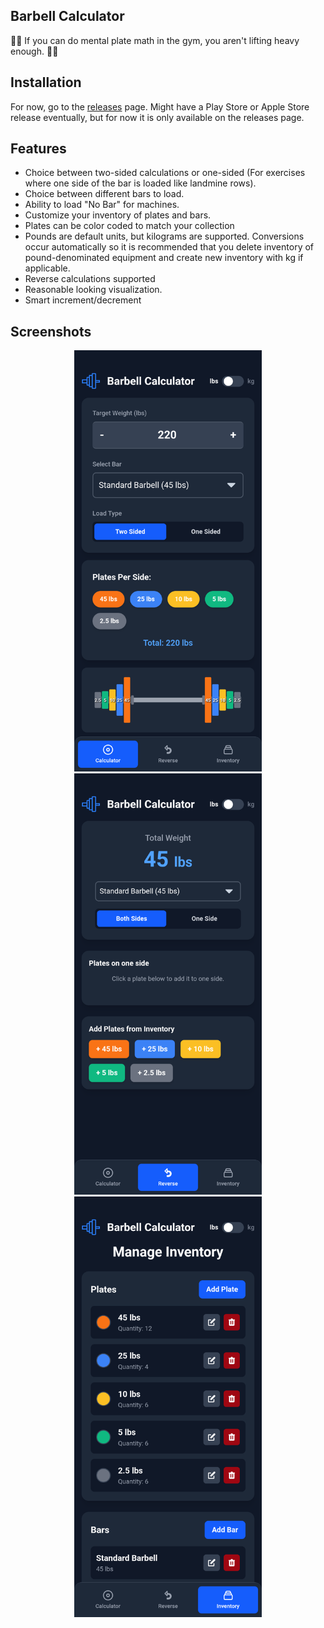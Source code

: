 ## Barbell Calculator

💪🏻 If you can do mental plate math in the gym, you aren't lifting heavy enough. 💪🏻

## Installation
For now, go to the [releases](https://github.com/benmordecai/BarbellCalc/releases/) page. Might have a Play Store or Apple Store release eventually, but for now it is only available on the releases page. 

## Features
- Choice between two-sided calculations or one-sided (For exercises where one side of the bar is loaded like landmine rows).
- Choice between different bars to load.
- Ability to load "No Bar" for machines.
- Customize your inventory of plates and bars. 
- Plates can be color coded to match your collection
- Pounds are default units, but kilograms are supported. Conversions occur automatically so it is recommended that you delete inventory of pound-denominated equipment and create new inventory with kg if applicable.
- Reverse calculations supported
- Reasonable looking visualization.
- Smart increment/decrement

## Screenshots
<p align="center">
<img src="screenshots/1.png" alt="Main" width="300" /> 
<img src="screenshots/2.png" alt="Reverse" width="300" />
<img src="screenshots/3.png" alt="Inventory" width="300" />
</p>
